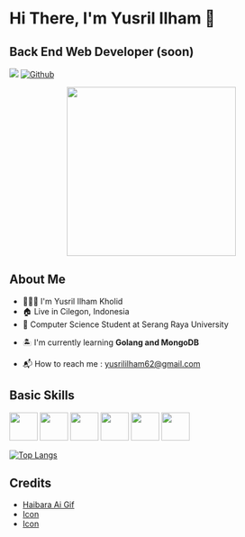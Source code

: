 # Hi There, I'm Yusril Ilham 👋
## Back End Web Developer (soon)
![](https://visitor-badge.laobi.icu/badge?page_id=yusrililhm.yusrililhm) [![Github](https://img.shields.io/github/followers/yusrililhm?label=Follow&style=social)](https://github.com/yusrililhm)

<p align="center">
  <img src="https://cdnb.artstation.com/p/assets/images/images/043/790/995/original/ikasul-1kk0-finger-spin-haibara.gif?1638273994" width="300" height="300">
</p>

## About Me
- 👨🏻‍💼 I'm Yusril Ilham Kholid
- 🏠 Live in Cilegon, Indonesia
- 🏫 Computer Science Student at Serang Raya University

<ul>
  <li><p>🏝️ I'm currently learning <b>Golang and MongoDB</b></p></li>
  <li><span>📬 How to reach me : </span><a href="https://yusrililham62@gmail.com">yusrililham62@gmail.com</a></li>
</ul>

## Basic Skills
<div display="flex">
<img src="https://cdn-icons-png.flaticon.com/512/5968/5968267.png" width="50">
<img src="https://cdn-icons-png.flaticon.com/512/5968/5968242.png" width="50">
<img src="https://img.icons8.com/color/256/golang.png" width="50">
<img src="https://img.icons8.com/color/256/tailwindcss.png" width="50">
<img src="https://img.icons8.com/fluency/256/mysql-logo.png" width="50">
<img src="https://img.icons8.com/external-tal-revivo-color-tal-revivo/256/external-mongodb-a-cross-platform-document-oriented-database-program-logo-color-tal-revivo.png" width="50">
</div>

[![Top Langs](https://github-readme-stats-git-masterrstaa-rickstaa.vercel.app/api/top-langs/?username=yusrililhm&theme=dracula)](https://github.com/yusrililhm/github-readme-stats)

## Credits
<ul>
  <li><a href="">Haibara Ai Gif</a></li>
  <li><a href="https://www.flaticon.com/free-icons/web">Icon</a></li>
  <li><a href="https://icons8.com/">Icon</a></li>
</ul>
